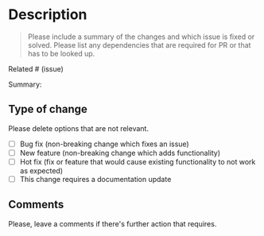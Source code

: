 # Description
> Please include a summary of the changes and which issue is fixed or solved. 
> Please list any dependencies that are required for PR or that has to be looked up. 

Related # (issue)

Summary: 



## Type of change

Please delete options that are not relevant.

- [ ] Bug fix (non-breaking change which fixes an issue)
- [ ] New feature (non-breaking change which adds functionality)
- [ ] Hot fix (fix or feature that would cause existing functionality to not work as expected)
- [ ] This change requires a documentation update

## Comments

Please, leave a comments if there's further action that requires. 
